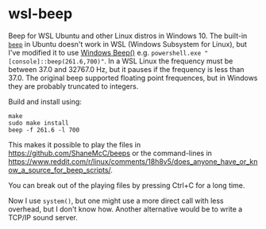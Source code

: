 # wsl-beep
Beep for WSL Ubuntu and other Linux distros in Windows 10. The built-in [`beep`](https://linux.die.net/man/1/beep) in Ubuntu
doesn't work in WSL (Windows Subsystem for Linux), but I've modified it to use
[Windows Beep()](https://msdn.microsoft.com/en-us/library/windows/desktop/ms679277(v=vs.85).aspx)
e.g. `powershell.exe "[console]::beep(261.6,700)"`. In a WSL Linux the frequency must be between 37.0 and 32767.0 Hz,
but it pauses if the frequency is less than 37.0. The original beep supported floating point frequences,
but in Windows they are probably truncated to integers.

Build and install using:
```
make
sudo make install
beep -f 261.6 -l 700
```

This makes it possible to play the files in https://github.com/ShaneMcC/beeps or the command-lines in https://www.reddit.com/r/linux/comments/18h8v5/does_anyone_have_or_know_a_source_for_beep_scripts/.

You can break out of the playing files by pressing Ctrl+C for a long time.

Now I use `system()`, but one might use a more direct call with less overhead, but I don't know how. Another alternative would
be to write a TCP/IP sound server.
